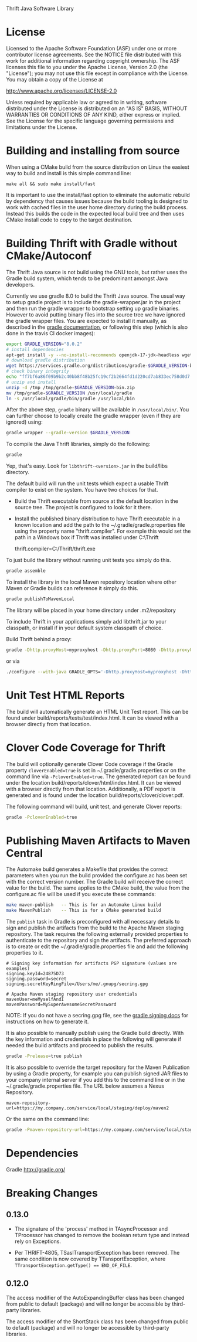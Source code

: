 Thrift Java Software Library

License
=======

Licensed to the Apache Software Foundation (ASF) under one
or more contributor license agreements. See the NOTICE file
distributed with this work for additional information
regarding copyright ownership. The ASF licenses this file
to you under the Apache License, Version 2.0 (the
"License"); you may not use this file except in compliance
with the License. You may obtain a copy of the License at

  http://www.apache.org/licenses/LICENSE-2.0

Unless required by applicable law or agreed to in writing,
software distributed under the License is distributed on an
"AS IS" BASIS, WITHOUT WARRANTIES OR CONDITIONS OF ANY
KIND, either express or implied. See the License for the
specific language governing permissions and limitations
under the License.

Building and installing from source
===================================

When using a CMake build from the source distribution on Linux the
easiest way to build and install is this simple command line:

    make all && sudo make install/fast

It is important to use the install/fast option to eliminate
the automatic rebuild by dependency that causes issues because
the build tooling is designed to work with cached files in the
user home directory during the build process. Instead this builds
the code in the expected local build tree and then uses CMake
install code to copy to the target destination.

Building Thrift with Gradle without CMake/Autoconf
==================================================

The Thrift Java source is not build using the GNU tools, but rather uses
the Gradle build system, which tends to be predominant amongst Java
developers.

Currently we use gradle 8.0 to build the Thrift Java source. The usual way to setup gradle
project is to include the gradle-wrapper.jar in the project and then run the gradle wrapper to
bootstrap setting up gradle binaries. However to avoid putting binary files into the source tree we
have ignored the gradle wrapper files. You are expected to install it manually, as described in
the [gradle documentation](https://docs.gradle.org/current/userguide/installation.html), or
following this step (which is also done in the travis CI docker images):

```bash
export GRADLE_VERSION="8.0.2"
# install dependencies
apt-get install -y --no-install-recommends openjdk-17-jdk-headless wget unzip
# download gradle distribution
wget https://services.gradle.org/distributions/gradle-$GRADLE_VERSION-bin.zip -q -O /tmp/gradle-$GRADLE_VERSION-bin.zip
# check binary integrity
echo "ff7bf6a86f09b9b2c40bb8f48b25fc19cf2b2664fd1d220cd7ab833ec758d0d7  /tmp/gradle-$GRADLE_VERSION-bin.zip" | sha256sum -c -
# unzip and install
unzip -d /tmp /tmp/gradle-$GRADLE_VERSION-bin.zip
mv /tmp/gradle-$GRADLE_VERSION /usr/local/gradle
ln -s /usr/local/gradle/bin/gradle /usr/local/bin
```

After the above step, `gradle` binary will be available in `/usr/local/bin/`. You can further choose
to locally create the gradle wrapper (even if they are ignored) using:

```bash
gradle wrapper --gradle-version $GRADLE_VERSION
```

To compile the Java Thrift libraries, simply do the following:

```bash
gradle
```

Yep, that's easy. Look for `libthrift-<version>.jar` in the build/libs directory.

The default build will run the unit tests which expect a usable
Thrift compiler to exist on the system. You have two choices for
that.

* Build the Thrift executable from source at the default
  location in the source tree. The project is configured
  to look for it there.
* Install the published binary distribution to have Thrift
  executable in a known location and add the path to the
  ~/.gradle/gradle.properties file using the property name
  "thrift.compiler". For example this would set the path in
  a Windows box if Thrift was installed under C:\Thrift

    thrift.compiler=C:/Thrift/thrift.exe

To just build the library without running unit tests you simply do this.

```bash
gradle assemble
```

To install the library in the local Maven repository location
where other Maven or Gradle builds can reference it simply do this.

```bash
gradle publishToMavenLocal
```

The library will be placed in your home directory under .m2/repository

To include Thrift in your applications simply add libthrift.jar to your
classpath, or install if in your default system classpath of choice.


Build Thrift behind a proxy:


```bash
gradle -Dhttp.proxyHost=myproxyhost -Dhttp.proxyPort=8080 -Dhttp.proxyUser=thriftuser -Dhttp.proxyPassword=topsecret
```

or via

```bash
./configure --with-java GRADLE_OPTS='-Dhttp.proxyHost=myproxyhost -Dhttp.proxyPort=8080 -Dhttp.proxyUser=thriftuser -Dhttp.proxyPassword=topsecret'
```

Unit Test HTML Reports
======================

The build will automatically generate an HTML Unit Test report. This can be found
under build/reports/tests/test/index.html. It can be viewed with a browser
directly from that location.


Clover Code Coverage for Thrift
===============================

The build will optionally generate Clover Code coverage if the Gradle property
`cloverEnabled=true` is set in ~/.gradle/gradle.properties or on the command line
via `-PcloverEnabled=true`. The generated report can be found under the location
build/reports/clover/html/index.html. It can be viewed with a browser
directly from that location. Additionally, a PDF report is generated and is found
under the location build/reports/clover/clover.pdf.

The following command will build, unit test, and generate Clover reports:

```bash
gradle -PcloverEnabled=true
```

Publishing Maven Artifacts to Maven Central
===========================================

The Automake build generates a Makefile that provides the correct parameters
when you run the build provided the configure.ac has been set with the correct
version number. The Gradle build will receive the correct value for the build.
The same applies to the CMake build, the value from the configure.ac file will
be used if you execute these commands:

```bash
make maven-publish   -- This is for an Automake Linux build
make MavenPublish    -- This is for a CMake generated build
```

The `publish` task in Gradle is preconfigured with all necessary details
to sign and publish the artifacts from the build to the Apache Maven staging
repository. The task requires the following externally provided properties to
authenticate to the repository and sign the artifacts. The preferred approach
is to create or edit the ~/.gradle/gradle.properties file and add the following
properties to it.

```properties
# Signing key information for artifacts PGP signature (values are examples)
signing.keyId=24875D73
signing.password=secret
signing.secretKeyRingFile=/Users/me/.gnupg/secring.gpg

# Apache Maven staging repository user credentials
mavenUser=meMyselfAndI
mavenPassword=MySuperAwesomeSecretPassword
```

NOTE: If you do not have a secring.gpg file, see the
[gradle signing docs](https://docs.gradle.org/current/userguide/signing_plugin.html)
for instructions on how to generate it.

It is also possible to manually publish using the Gradle build directly.
With the key information and credentials in place the following will generate
if needed the build artifacts and proceed to publish the results.

```bash
gradle -Prelease=true publish
```

It is also possible to override the target repository for the Maven Publication
by using a Gradle property, for example you can publish signed JAR files to your
company internal server if you add this to the command line or in the
~/.gradle/gradle.properties file. The URL below assumes a Nexus Repository.

```properties
maven-repository-url=https://my.company.com/service/local/staging/deploy/maven2
```

Or the same on the command line:

```bash
gradle -Pmaven-repository-url=https://my.company.com/service/local/staging/deploy/maven2 -Prelease=true -Pthrift.version=0.11.0 publish
```


Dependencies
============

Gradle
http://gradle.org/

# Breaking Changes

## 0.13.0

* The signature of the 'process' method in TAsyncProcessor and TProcessor has
changed to remove the boolean return type and instead rely on Exceptions.

* Per THRIFT-4805, TSaslTransportException has been removed. The same condition
is now covered by TTansportException, where `TTransportException.getType() == END_OF_FILE`.

## 0.12.0

The access modifier of the AutoExpandingBuffer class has been changed from
public to default (package) and will no longer be accessible by third-party
libraries.

The access modifier of the ShortStack class has been changed from
public to default (package) and will no longer be accessible by third-party
libraries.

